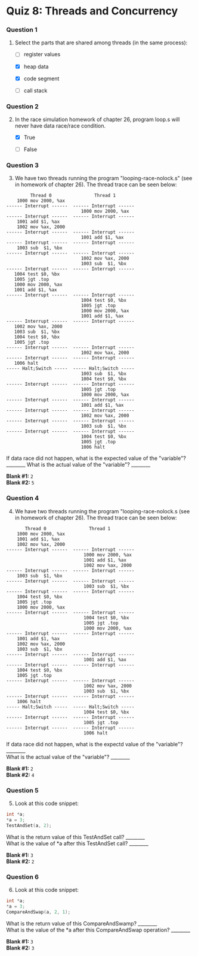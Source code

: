# Quiz 8: Threads and Concurrency

### Question 1  
1. Select the parts that are shared among threads (in the same process):  
    - [ ] register values  
    - [x] heap data  
    - [x] code segment  
    - [ ] call stack  
  
   
### Question 2  
2. In the race simulation homework of chapter 26, program loop.s will never have data race/race condition.  
    - [x] True
    - [ ] False


### Question 3  
3. We have two threads running the program "looping-race-nolock.s" (see in homework of chapter 26).
   The thread trace can be seen below:
```
         Thread 0                Thread 1
    1000 mov 2000, %ax
------ Interrupt ------  ------ Interrupt ------
                            1000 mov 2000, %ax
------ Interrupt ------  ------ Interrupt ------
    1001 add $1, %ax
    1002 mov %ax, 2000
------ Interrupt ------  ------ Interrupt ------
                            1001 add $1, %ax
------ Interrupt ------  ------ Interrupt ------
    1003 sub  $1, %bx
------ Interrupt ------  ------ Interrupt ------
                            1002 mov %ax, 2000
                            1003 sub  $1, %bx
------ Interrupt ------  ------ Interrupt ------
   1004 test $0, %bx
   1005 jgt .top
   1000 mov 2000, %ax
   1001 add $1, %ax
------ Interrupt ------  ------ Interrupt ------
                            1004 test $0, %bx
                            1005 jgt .top
                            1000 mov 2000, %ax
                            1001 add $1, %ax
------ Interrupt ------  ------ Interrupt ------
   1002 mov %ax, 2000
   1003 sub  $1, %bx
   1004 test $0, %bx
   1005 jgt .top
------ Interrupt ------  ------ Interrupt ------
                            1002 mov %ax, 2000
------ Interrupt ------  ------ Interrupt ------
   1006 halt
----- Halt;Switch -----  ----- Halt;Switch -----
                            1003 sub  $1, %bx
                            1004 test $0, %bx
------ Interrupt ------  ------ Interrupt ------
                            1005 jgt .top
                            1000 mov 2000, %ax
------ Interrupt ------  ------ Interrupt ------
                            1001 add $1, %ax
------ Interrupt ------  ------ Interrupt ------
                            1002 mov %ax, 2000
------ Interrupt ------  ------ Interrupt ------
                            1003 sub  $1, %bx
------ Interrupt ------  ------ Interrupt ------
                            1004 test $0, %bx
                            1005 jgt .top
                            1006 halt
```
   If data race did not happen, what is the expected value of the "variable"? ________
   What is the actual value of the "variable"? ________
	
   **Blank #1:** `2`    
   **Blank #2:** `5`    


### Question 4     
4. We have two threads running the program "looping-race-nolock.s (see in homework of chapter 26).
   The thread trace can be seen below:
```
       Thread 0                Thread 1
    1000 mov 2000, %ax
    1001 add $1, %ax
    1002 mov %ax, 2000
------ Interrupt ------  ------ Interrupt ------
                             1000 mov 2000, %ax
                             1001 add $1, %ax
                             1002 mov %ax, 2000
------ Interrupt ------  ------ Interrupt ------
    1003 sub  $1, %bx
------ Interrupt ------  ------ Interrupt ------
                             1003 sub  $1, %bx
------ Interrupt ------  ------ Interrupt ------
    1004 test $0, %bx
    1005 jgt .top
    1000 mov 2000, %ax
------ Interrupt ------  ------ Interrupt ------
                             1004 test $0, %bx
                             1005 jgt .top
                             1000 mov 2000, %ax
------ Interrupt ------  ------ Interrupt ------
    1001 add $1, %ax
    1002 mov %ax, 2000
    1003 sub  $1, %bx
------ Interrupt ------  ------ Interrupt ------
                             1001 add $1, %ax
------ Interrupt ------  ------ Interrupt ------
    1004 test $0, %bx
    1005 jgt .top
------ Interrupt ------  ------ Interrupt ------
                             1002 mov %ax, 2000
                             1003 sub  $1, %bx
------ Interrupt ------  ------ Interrupt ------
    1006 halt
----- Halt;Switch -----  ----- Halt;Switch -----
                             1004 test $0, %bx
------ Interrupt ------  ------ Interrupt ------
                             1005 jgt .top
------ Interrupt ------  ------ Interrupt ------
                             1006 halt
```   
   If data race did not happen, what is the expectd value of the "variable"? ________  
   What is the actual value of the "variable"? ________  
   
   **Blank #1:** `2`  
   **Blank #2:** `4`  


### Question 5     
5. Look at this code snippet:     
```c
int *a;  
*a = 3;  
TestAndSet(a, 2);  
   ```
   What is the return value of this TestAndSet call? ________  
   What is the value of *a after this TestAndSet call? ________  
   
   **Blank #1:** `3`  
   **Blank #2:** `2`  


### Question 6  
6. Look at this code snippet:    
```c
int *a;  
*a = 3;  
CompareAndSwap(a, 2, 1);  
```
   What is the return value of this CompareAndSwamp? ________  
   What is the value of the *a after this CompareAndSwap operation? ________  
   
   **Blank #1:** `3`  
   **Blank #2:** `3`  
